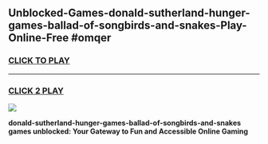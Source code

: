 
## Unblocked-Games-donald-sutherland-hunger-games-ballad-of-songbirds-and-snakes-Play-Online-Free #omqer
<h3>
<a href="https://us.freeplayer.one?title=donald-sutherland-hunger-games-ballad-of-songbirds-and-snakes&ref=10M">CLICK TO PLAY</a></h3>
<hr>

<h3>
<a href="https://us.freeplayer.one?title=donald-sutherland-hunger-games-ballad-of-songbirds-and-snakes&ref=10M">CLICK 2 PLAY</a>
  
</h3>

<a href="https://us.freeplayer.one?title=donald-sutherland-hunger-games-ballad-of-songbirds-and-snakes&ref=10M"><img src="https://clearcache.store/games.png"></a>


**donald-sutherland-hunger-games-ballad-of-songbirds-and-snakes games unblocked: Your Gateway to Fun and Accessible Online Gaming**
